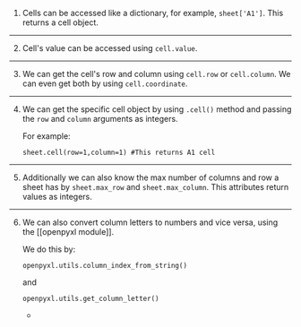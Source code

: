 1. Cells can be accessed like a dictionary, for example, `sheet['A1']`. 
	This returns a cell object.
	
---
	
2. Cell's value can be accessed using `cell.value`.

---

3. We can get the cell's row and column using `cell.row` or `cell.column`. We can even get both by using `cell.coordinate`. 

---

4. We can get the specific cell object by using `.cell()` method and passing the `row` and `column` arguments as integers.
	
	For example:
	
	`sheet.cell(row=1,column=1) #This returns A1 cell`

---

5. Additionally we can also know the max number of columns and row a sheet has by `sheet.max_row` and `sheet.max_column`. This attributes return values as integers. 

---

6. We can also convert column letters to numbers and vice versa, using  the [[openpyxl module]].
	
	We do this by:
	
	`openpyxl.utils.column_index_from_string()` 
	
	and
	
	 `openpyxl.utils.get_column_letter()`
	
	-